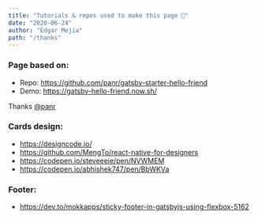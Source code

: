 ```yaml
---
title: "Tutorials & repos used to make this page 💜"
date: "2020-06-24"
author: "Edgar Mejía"
path: "/thanks"
---
```


### Page based on:
- Repo: https://github.com/panr/gatsby-starter-hello-friend
- Demo: https://gatsby-hello-friend.now.sh/

Thanks [@panr](https://github.com/panr)

### Cards design:
- https://designcode.io/
- https://github.com/MengTo/react-native-for-designers
- https://codepen.io/steveeeie/pen/NVWMEM
- https://codepen.io/abhishek747/pen/BbWKVa

### Footer:
- https://dev.to/mokkapps/sticky-footer-in-gatsbyjs-using-flexbox-5162
